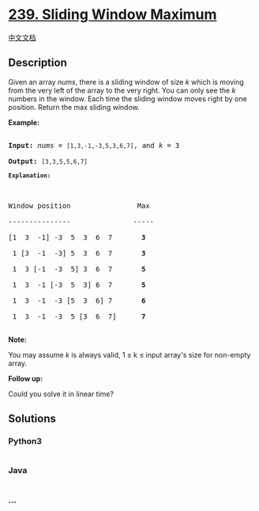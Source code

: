 # [239. Sliding Window Maximum](https://leetcode.com/problems/sliding-window-maximum)

[中文文档](/solution/0200-0299/0239.Sliding%20Window%20Maximum/README.md)

## Description

<p>Given an array <em>nums</em>, there is a sliding window of size <em>k</em> which is moving from the very left of the array to the very right. You can only see the <em>k</em> numbers in the window. Each time the sliding window moves right by one position. Return the max sliding window.</p>

<p><strong>Example:</strong></p>

<pre>

<strong>Input:</strong> <em>nums</em> = <code>[1,3,-1,-3,5,3,6,7]</code>, and <em>k</em> = 3

<strong>Output: </strong><code>[3,3,5,5,6,7] 

<strong>Explanation: 

</strong></code>

Window position                Max

---------------               -----

[1  3  -1] -3  5  3  6  7       <strong>3</strong>

 1 [3  -1  -3] 5  3  6  7       <strong>3</strong>

 1  3 [-1  -3  5] 3  6  7      <strong> 5</strong>

 1  3  -1 [-3  5  3] 6  7       <strong>5</strong>

 1  3  -1  -3 [5  3  6] 7       <strong>6</strong>

 1  3  -1  -3  5 [3  6  7]      <strong>7</strong>

</pre>

<p><strong>Note: </strong><br />

You may assume <em>k</em> is always valid, 1 &le; k &le; input array&#39;s size for non-empty array.</p>

<p><strong>Follow up:</strong><br />

Could you solve it in linear time?</p>

## Solutions

<!-- tabs:start -->

### **Python3**

```python

```

### **Java**

```java

```

### **...**

```

```

<!-- tabs:end -->
